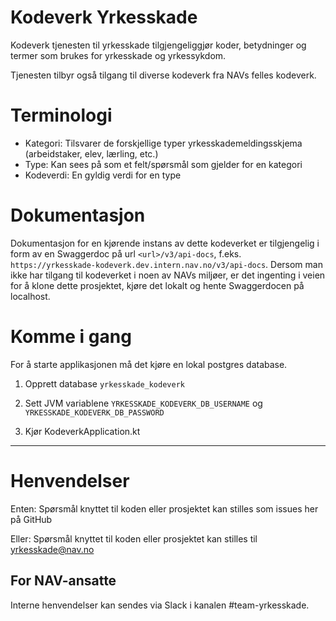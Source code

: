 Kodeverk Yrkesskade
================

Kodeverk tjenesten til yrkesskade tilgjengeliggjør koder, betydninger og termer som brukes for yrkesskade og 
yrkessykdom.

Tjenesten tilbyr også tilgang til diverse kodeverk fra NAVs felles kodeverk.

# Terminologi

- Kategori: Tilsvarer de forskjellige typer yrkesskademeldingsskjema (arbeidstaker, elev, lærling, etc.)
- Type: Kan sees på som et felt/spørsmål som gjelder for en kategori
- Kodeverdi: En gyldig verdi for en type

# Dokumentasjon
Dokumentasjon for en kjørende instans av dette kodeverket er tilgjengelig i form av en Swaggerdoc på url `<url>/v3/api-docs`, f.eks. `https://yrkesskade-kodeverk.dev.intern.nav.no/v3/api-docs`.
Dersom man ikke har tilgang til kodeverket i noen av NAVs miljøer, er det ingenting i veien for å klone dette prosjektet, kjøre det lokalt og hente Swaggerdocen på localhost.

# Komme i gang

For å starte applikasjonen må det kjøre en lokal postgres database.
1. Opprett database `yrkesskade_kodeverk`

2. Sett JVM variablene `YRKESSKADE_KODEVERK_DB_USERNAME` og `YRKESSKADE_KODEVERK_DB_PASSWORD` 

3. Kjør KodeverkApplication.kt

---

# Henvendelser

Enten:
Spørsmål knyttet til koden eller prosjektet kan stilles som issues her på GitHub

Eller:
Spørsmål knyttet til koden eller prosjektet kan stilles til yrkesskade@nav.no

## For NAV-ansatte

Interne henvendelser kan sendes via Slack i kanalen #team-yrkesskade.
